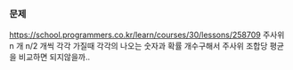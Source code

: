 ### 문제
https://school.programmers.co.kr/learn/courses/30/lessons/258709
주사위 n 개
n/2 개씩 각각 가질때
각각의 나오는 숫자과 확률 개수구해서 주사위 조합당 평균을 비교하면 되지않을까..